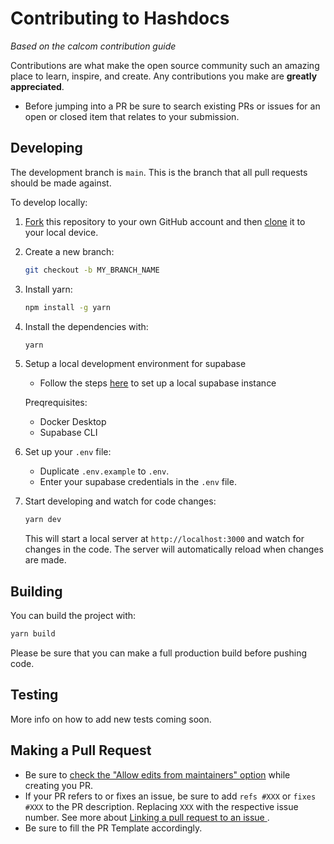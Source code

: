 # Contributing to Hashdocs

_Based on the calcom contribution guide_

Contributions are what make the open source community such an amazing place to learn, inspire, and create. Any contributions you make are **greatly appreciated**.

- Before jumping into a PR be sure to search existing PRs or issues for an open or closed item that relates to your submission.

## Developing

The development branch is `main`. This is the branch that all pull requests should be made against. 

To develop locally:

1. [Fork](https://help.github.com/articles/fork-a-repo/) this repository to your
   own GitHub account and then
   [clone](https://help.github.com/articles/cloning-a-repository/) it to your local device.
2. Create a new branch:

   ```sh
   git checkout -b MY_BRANCH_NAME
   ```

3. Install yarn:

   ```sh
   npm install -g yarn
   ```

4. Install the dependencies with:

   ```sh
   yarn
   ```

5. Setup a local development environment for supabase

    - Follow the steps [here](https://supabase.com/docs/guides/getting-started/local-development) to set up a local supabase instance

    Preqrequisites:
    - Docker Desktop
    - Supabase CLI

6. Set up your `.env` file:

   - Duplicate `.env.example` to `.env`.
   - Enter your supabase credentials in the `.env` file.

7. Start developing and watch for code changes:

   ```sh
   yarn dev
   ```

   This will start a local server at `http://localhost:3000` and watch for changes in the code. The server will automatically reload when changes are made.

## Building

You can build the project with:

```bash
yarn build
```

Please be sure that you can make a full production build before pushing code.

## Testing

More info on how to add new tests coming soon.

## Making a Pull Request

- Be sure to [check the "Allow edits from maintainers" option](https://docs.github.com/en/pull-requests/collaborating-with-pull-requests/working-with-forks/allowing-changes-to-a-pull-request-branch-created-from-a-fork) while creating you PR.
- If your PR refers to or fixes an issue, be sure to add `refs #XXX` or `fixes #XXX` to the PR description. Replacing `XXX` with the respective issue number. See more about [Linking a pull request to an issue
  ](https://docs.github.com/en/issues/tracking-your-work-with-issues/linking-a-pull-request-to-an-issue).
- Be sure to fill the PR Template accordingly.